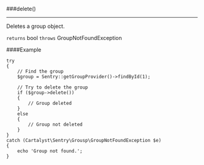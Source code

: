 <a id="delete"></a>
###delete()

----------

Deletes a group object.

`returns` bool
`throws`  GroupNotFoundException

####Example

	try
	{
		// Find the group
		$group = Sentry::getGroupProvider()->findById(1);

		// Try to delete the group
		if ($group->delete())
		{
			// Group deleted
		}
		else
		{
			// Group not deleted
		}
	}
	catch (Cartalyst\Sentry\Grousp\GroupNotFoundException $e)
	{
		echo 'Group not found.';
	}
